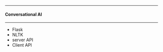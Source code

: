 
----------------------------
#### Conversational AI
-----------------------------

* Flask
* NLTK
* server API
* Client API
